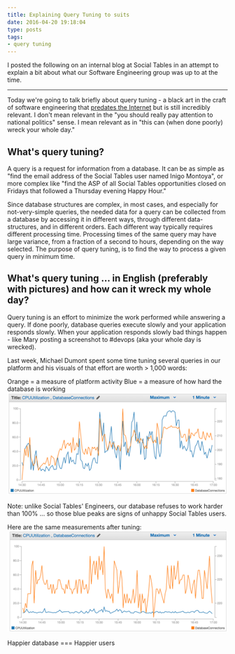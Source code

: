 ```yaml
---
title: Explaining Query Tuning to suits
date: 2016-04-20 19:18:04
type: posts
tags:
- query tuning
---
```


I posted the following on an internal blog at Social Tables in an attempt to explain a bit about what our Software Engineering group was up to at the time.

---
Today we're going to talk briefly about query tuning - a black art in the craft of software engineering that [predates the Internet](http://dl.acm.org/citation.cfm?doid=582095.582099) but is still incredibly relevant. I don't mean relevant in the "you should really pay attention to national politics" sense.  I mean relevant as in "this can (when done poorly) wreck your whole day."

## What's query tuning?

A query is a request for information from a database. It can be as simple as "find the email address of the Social Tables user named Inigo Montoya", or more complex like "find the ASP of all Social Tables opportunities closed on Fridays that followed a Thursday evening Happy Hour."

Since database structures are complex, in most cases, and especially for not-very-simple queries, the needed data for a query can be collected from a database by accessing it in different ways, through different data-structures, and in different orders. Each different way typically requires different processing time. Processing times of the same query may have large variance, from a fraction of a second to hours, depending on the way selected. The purpose of query tuning, is to find the way to process a given query in minimum time.

## What's query tuning ... in English (preferably with pictures) and how can it wreck my whole day?

Query tuning is an effort to minimize the work performed while answering a query. If done poorly, database queries execute slowly and your application responds slowly. When your application responds slowly bad things happen - like Mary posting a screenshot to #devops (aka your whole day is wrecked).

Last week, Michael Dumont spent some time tuning several queries in our platform and his visuals of that effort are worth > 1,000 words:

Orange = a measure of platform activity
Blue = a measure of how hard the database is working
![Query Tuning](/images/query-tuning-1.png)

Note: unlike Social Tables' Engineers, our database refuses to work harder than 100% ... so those blue peaks are signs of unhappy Social Tables users.

Here are the same measurements after tuning:
![Query Tuning2](/images/query-tuning-2.png)

Happier database === Happier users
